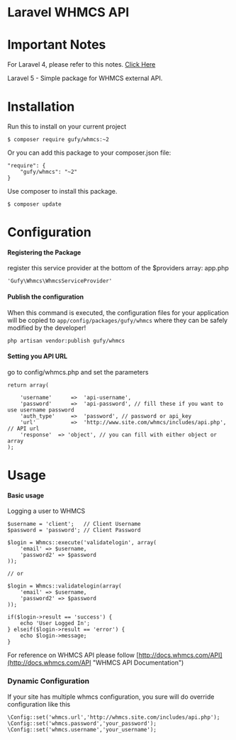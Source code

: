 Laravel WHMCS API
=================
# Important Notes
For Laravel 4, please refer to this notes. [Click Here](https://github.com/mgufrone/whmcs-api/tree/v1.0.1)

Laravel 5 - Simple package for WHMCS external API.

Installation
============

Run this to install on your current project

	$ composer require gufy/whmcs:~2

Or you can add this package to your composer.json file:


	"require": {
		"gufy/whmcs": "~2"
	}


Use composer to install this package.

	$ composer update

Configuration
=============

#### Registering the Package

register this service provider at the bottom of the $providers array: app.php

	'Gufy\Whmcs\WhmcsServiceProvider'

#### Publish the configuration

When this command is executed, the configuration files for your application will be copied to `app/config/packages/gufy/whmcs` where they can be safely modified by the developer!

	php artisan vendor:publish gufy/whmcs


#### Setting you API URL

go to config/whmcs.php and set the parameters


	return array(

		'username'		=>	'api-username',
		'password'		=>	'api-password', // fill these if you want to use username password
		'auth_type'		=> 	'password', // password or api_key
		'url'			=>	'http://www.site.com/whmcs/includes/api.php', // API url
		'response'	=> 'object', // you can fill with either object or array
	);


Usage
=====

#### Basic usage

Logging a user to WHMCS

	$username = 'client';	// Client Username
	$password = 'password'; // Client Password

	$login = Whmcs::execute('validatelogin', array(
		'email' => $username,
		'password2' => $password
	));

	// or

	$login = Whmcs::validatelogin(array(
		'email' => $username,
		'password2' => $password
	));

	if($login->result == 'success') {
		echo 'User Logged In';
	} elseif($login->result == 'error') {
		echo $login->message;
	}

For reference on WHMCS API please follow [http://docs.whmcs.com/API](http://docs.whmcs.com/API "WHMCS API Documentation")


### Dynamic Configuration

If your site has multiple whmcs configuration, you sure will do override configuration like this

	\Config::set('whmcs.url','http://whmcs.site.com/includes/api.php');
	\Config::set('whmcs.password','your_password');
	\Config::set('whmcs.username','your_username');
